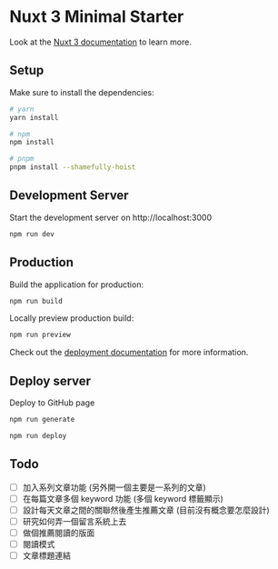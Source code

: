 # Nuxt 3 Minimal Starter

Look at the [Nuxt 3 documentation](https://nuxt.com/docs/getting-started/introduction) to learn more.

## Setup

Make sure to install the dependencies:

```bash
# yarn
yarn install

# npm
npm install

# pnpm
pnpm install --shamefully-hoist
```

## Development Server

Start the development server on http://localhost:3000

```bash
npm run dev
```

## Production

Build the application for production:

```bash
npm run build
```

Locally preview production build:

```bash
npm run preview
```

Check out the [deployment documentation](https://nuxt.com/docs/getting-started/deployment) for more information.

## Deploy server
Deploy to GitHub page

```bash
npm run generate

npm run deploy
```

## Todo
- [ ] 加入系列文章功能 (另外開一個主要是一系列的文章)
- [ ] 在每篇文章多個 keyword 功能 (多個 keyword 標籤顯示)
- [ ] 設計每天文章之間的關聯然後產生推薦文章 (目前沒有概念要怎麼設計)
- [ ] 研究如何弄一個留言系統上去
- [ ] 做個推薦閱讀的版面
- [ ] 閱讀模式
- [ ] 文章標題連結
